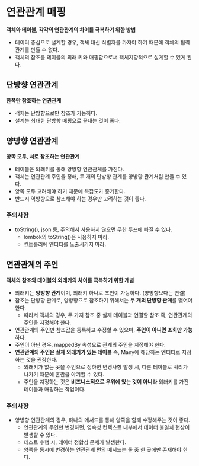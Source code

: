 # 연관관계 매핑

**객체와 테이블, 각각의 연관관계의 차이를 극복하기 위한 방법**

* 데이터 중심으로 설계할 경우, 객체 대신 식별자를 가져야 하기 때문에 객체의 협력 관계를 만들 수 없다.
* 객체의 참조를 테이블의 외래 키와 매핑함으로써 객체지향적으로 설계할 수 있게 된다.

## 단방향 연관관계

**한쪽만 참조하는 연관관계**

* 객체는 단방향으로만 참조가 가능하다.
* 설계는 최대한 단방향 매핑으로 끝내는 것이 좋다.

## 양방향 연관관계

**양쪽 모두, 서로 참조하는 연관관계**

* 테이블은 외래키를 통해 양방향 연관관계를 가진다.
* 객체는 연관관계 주인을 정해, 두 개의 단방향 관계를 양방향 관계처럼 만들 수 있다.
* 양쪽 모두 고려해야 하기 때문에 복잡도가 증가한다.
* 반드시 역방향으로 참조해야 하는 경우만 고려하는 것이 좋다.

### 주의사항

* toString(), json 등, 주의해서 사용하지 않으면 무한 루프에 빠질 수 있다.
    * lombok의 toString()은 사용하지 마라.
    * 컨트롤러에 엔티티를 노출시키지 마라.

## 연관관계의 주인

**객체의 참조와 테이블의 외래키의 차이를 극복하기 위한 개념**
* 외래키는 **양방향 관계**이며, 외래키 하나로 조인이 가능하다. (양방향보다는 연결)
* 참조는 단방향 관계로, 양방향으로 참조하기 위해서는 **두 개의 단방향 관계**를 맺어야 한다.
    * 따라서 객체의 경우, 두 가지 참조 중 실제 테이블과 연결할 참조 즉, 연관관계의 주인을 지정해야 한다.
* 연관관계의 주인만 참조값을 등록하고 수정할 수 있으며, **주인이 아니면 조회만 가능**하다.
* 주인이 아닌 경우, mappedBy 속성으로 관계의 주인을 지정해야 한다.
* **연관관계의 주인은 실제 외래키가 있는 테이블** 즉, Many에 해당하는 엔티티로 지정하는 것을 권장한다.
    * 외래키가 없는 곳을 주인으로 정하면 변경사항 발생 시, 다른 테이블로 쿼리가 나가기 때문에 혼란을 야기할 수 있다.
    * 주인을 지정하는 것은 **비즈니스적으로 우위에 있는 것이 아니라** 외래키를 가진 테이블과 매핑하는 작업이다.

### 주의사항

* 양방향 연관관계의 경우, 하나의 메서드를 통해 양쪽을 함께 수정해주는 것이 좋다.
    * 연관관계의 주인만 변경하면, 영속성 컨텍스트 내부에서 데이터 불일치 현상이 발생할 수 있다.
    * 테스트 수행 시, 데이터 정합성 문제가 발생한다.
    * 양쪽을 동시에 변경하는 연관관계 편의 메서드는 둘 중 한 곳에만 존재해야 한다.